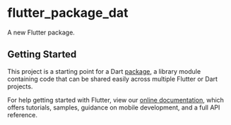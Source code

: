 # flutter_package_dat

A new Flutter package.

## Getting Started

This project is a starting point for a Dart
[package](https://flutter.dev/developing-packages/),
a library module containing code that can be shared easily across
multiple Flutter or Dart projects.

For help getting started with Flutter, view our 
[online documentation](https://flutter.dev/docs), which offers tutorials, 
samples, guidance on mobile development, and a full API reference.
